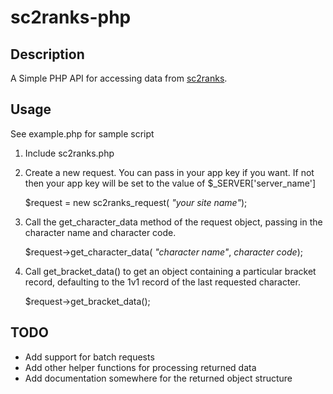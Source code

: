 # sc2ranks-php
## Description
A Simple PHP API for accessing data from [sc2ranks](http://www.sc2ranks.com/).

## Usage
See example.php for sample script

1. Include sc2ranks.php
2. Create a new request. You can pass in your app key if you want. If not then
your app key will be set to the value of $_SERVER['server_name']
	
	$request = new sc2ranks_request( _"your site name"_);
	
3. Call the get_character_data method of the request object, passing in the
character name and character code.

	$request->get_character_data( _"character name"_, _character code_);
	
4. Call get_bracket_data() to get an object containing a particular bracket
record, defaulting to the 1v1 record of the last requested character.

	$request->get_bracket_data();

## TODO
* Add support for batch requests
* Add other helper functions for processing returned data
* Add documentation somewhere for the returned object structure
